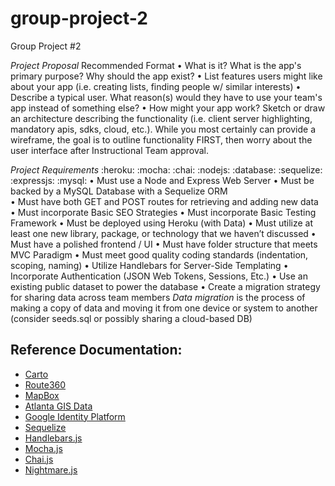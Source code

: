 # group-project-2
Group Project #2

*Project Proposal*
  Recommended Format
  • What is it? What is the app's primary purpose? Why should the app exist?
  • List features users might like about your app (i.e. creating lists, finding people w/ similar interests)
  • Describe a typical user. What reason(s) would they have to use your team's app instead of something else?
  • How might your app work? Sketch or draw an architecture describing the functionality (i.e. client server
  highlighting, mandatory apis, sdks, cloud, etc.). While you most certainly can provide a wireframe, the goal
  is to outline functionality FIRST, then worry about the user interface after Instructional Team approval.

*Project Requirements* :heroku: :mocha: :chai: :nodejs: :database: :sequelize: :expressjs: :mysql:
  • Must use a Node and Express Web Server
  • Must be backed by a MySQL Database with a Sequelize ORM  
 • Must have both GET and POST routes for retrieving and adding new data
  • Must incorporate Basic SEO Strategies
  • Must incorporate Basic Testing Framework
  • Must be deployed using Heroku (with Data)
  • Must utilize at least one new library, package, or technology that we haven’t discussed
  • Must have a polished frontend / UI
  • Must have folder structure that meets MVC Paradigm
  • Must meet good quality coding standards (indentation, scoping, naming)
  • Utilize Handlebars for Server-Side Templating
  • Incorporate Authentication (JSON Web Tokens, Sessions, Etc.)
  • Use an existing public dataset to power the database
  • Create a migration strategy for sharing data across team members
  *Data migration* is the process of making a copy of data and moving it from one device or system to another
  (consider seeds.sql or possibly sharing a cloud-based DB)

<h2>Reference Documentation:</h2>
<ul>
  <li><a href="https://carto.com/docs">Carto</a></li>
  <li><a href="https://developers.route360.net/guide/">Route360</a></li>
  <li><a href="https://www.mapbox.com/developers/">MapBox</a></li>
  <li><a href="http://dpcd-coaplangis.opendata.arcgis.com/">Atlanta GIS Data</a></li>
  <li><a href="https://developers.google.com/identity/sign-in/web/">Google Identity Platform</a></li>
  <li><a href="http://docs.sequelizejs.com/en/v3/">Sequelize</a></li>
  <li><a href="http://handlebarsjs.com/">Handlebars.js</a></li>
  <li><a href="https://mochajs.org/">Mocha.js</a></li>
  <li><a href="http://chaijs.com/">Chai.js</a></li>
  <li><a href="http://www.nightmarejs.org/">Nightmare.js</a></li>
</ul>
